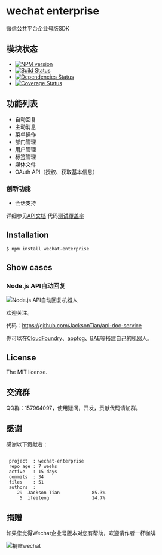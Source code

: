 wechat enterprise
=====================

微信公共平台企业号版SDK

## 模块状态
- [![NPM version](https://badge.fury.io/js/wechat-enterprise.png)](http://badge.fury.io/js/wechat-enterprise)
- [![Build Status](https://travis-ci.org/node-webot/wechat-enterprise.png?branch=master)](https://travis-ci.org/node-webot/wechat-enterprise)
- [![Dependencies Status](https://david-dm.org/node-webot/wechat-enterprise.png)](https://david-dm.org/node-webot/wechat-enterprise)
- [![Coverage Status](https://coveralls.io/repos/node-webot/wechat-enterprise/badge.png)](https://coveralls.io/r/node-webot/wechat-enterprise)

## 功能列表
- 自动回复
- 主动消息
- 菜单操作
- 部门管理
- 用户管理
- 标签管理
- 媒体文件
- OAuth API（授权、获取基本信息）

### 创新功能
- 会话支持

详细参见[API文档](http://node-webot.github.io/wechat-enterprise/api.html) 代码[测试覆盖率](http://node-webot.github.io/wechat-enterprise/coverage/index.html)

## Installation

```sh
$ npm install wechat-enterprise
```

## Show cases
### Node.js API自动回复

![Node.js API自动回复机器人](http://nodeapi.diveintonode.org/assets/qrcode.jpg)

欢迎关注。

代码：<https://github.com/JacksonTian/api-doc-service>

你可以在[CloudFoundry](http://www.cloudfoundry.com/)、[appfog](https://www.appfog.com/)、[BAE](http://developer.baidu.com/wiki/index.php?title=docs/cplat/rt/node.js)等搭建自己的机器人。

## License
The MIT license.

## 交流群
QQ群：157964097，使用疑问，开发，贡献代码请加群。

## 感谢
感谢以下贡献者：

```

 project  : wechat-enterprise
 repo age : 7 weeks
 active   : 15 days
 commits  : 34
 files    : 51
 authors  :
    29  Jackson Tian            85.3%
     5  ifeiteng                14.7%

```

## 捐赠
如果您觉得Wechat企业号版本对您有帮助，欢迎请作者一杯咖啡

![捐赠wechat](https://cloud.githubusercontent.com/assets/327019/2941591/2b9e5e58-d9a7-11e3-9e80-c25aba0a48a1.png)
